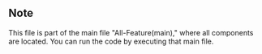 ## Note

This file is part of the main file "All-Feature(main)," where all components are located. You can run the code by executing that main file.
